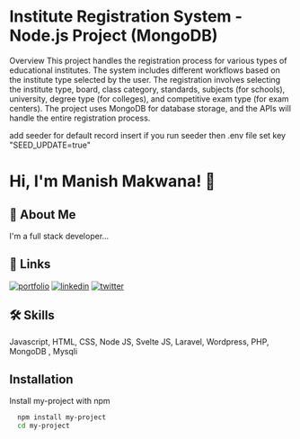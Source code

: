 
# Institute Registration System - Node.js Project (MongoDB)

Overview
This project handles the registration process for various types of educational institutes. The system includes different workflows based on the institute type selected by the user. The registration involves selecting the institute type, board, class category, standards, subjects (for schools), university, degree type (for colleges), and competitive exam type (for exam centers). The project uses MongoDB for database storage, and the APIs will handle the entire registration process.

add seeder for default record insert 
if you run seeder then .env file set key "SEED_UPDATE=true" 

# Hi, I'm Manish Makwana! 👋



## 🚀 About Me
I'm a full stack developer...


## 🔗 Links
[![portfolio](https://img.shields.io/badge/my_portfolio-000?style=for-the-badge&logo=ko-fi&logoColor=white)](https://katherineoelsner.com/)
[![linkedin](https://img.shields.io/badge/linkedin-0A66C2?style=for-the-badge&logo=linkedin&logoColor=white)](https://www.linkedin.com/)
[![twitter](https://img.shields.io/badge/twitter-1DA1F2?style=for-the-badge&logo=twitter&logoColor=white)](https://twitter.com/)





## 🛠 Skills
Javascript, HTML, CSS, Node JS, Svelte JS, Laravel, Wordpress, PHP, MongoDB , Mysqli


## Installation

Install my-project with npm

```bash
  npm install my-project
  cd my-project
```
    
